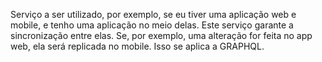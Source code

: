 Serviço a ser utilizado, por exemplo, se eu tiver uma aplicação web e mobile, e tenho uma aplicação no meio delas. Este serviço garante a sincronização entre elas. Se, por exemplo, uma alteração for feita no app web, ela será replicada no mobile. Isso se aplica a GRAPHQL. 
